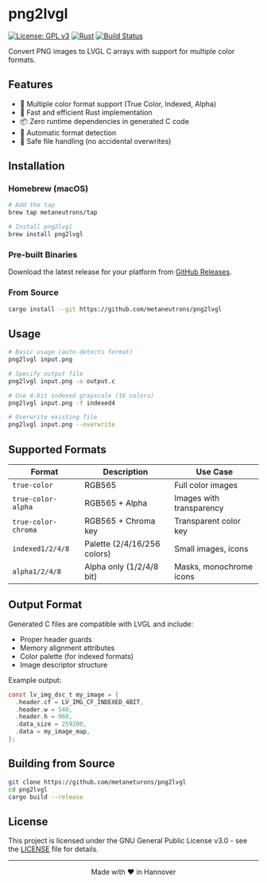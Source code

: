 # png2lvgl

[![License: GPL v3](https://img.shields.io/badge/License-GPLv3-blue.svg)](https://www.gnu.org/licenses/gpl-3.0)
[![Rust](https://img.shields.io/badge/rust-1.90%2B-orange.svg)](https://www.rust-lang.org/)
[![Build Status](https://github.com/metaneutrons/png2lvgl/workflows/CI/badge.svg)](https://github.com/metaneutrons/png2lvgl/actions)

Convert PNG images to LVGL C arrays with support for multiple color formats.

## Features

- 🎨 Multiple color format support (True Color, Indexed, Alpha)
- 🚀 Fast and efficient Rust implementation
- 📦 Zero runtime dependencies in generated C code
- 🔧 Automatic format detection
- 💾 Safe file handling (no accidental overwrites)

## Installation

### Homebrew (macOS)

```bash
# Add the tap
brew tap metaneutrons/tap

# Install png2lvgl
brew install png2lvgl
```

### Pre-built Binaries

Download the latest release for your platform from [GitHub Releases](https://github.com/metaneutrons/png2lvgl/releases).

### From Source

```bash
cargo install --git https://github.com/metaneutrons/png2lvgl
```

## Usage

```bash
# Basic usage (auto-detects format)
png2lvgl input.png

# Specify output file
png2lvgl input.png -o output.c

# Use 4-bit indexed grayscale (16 colors)
png2lvgl input.png -f indexed4

# Overwrite existing file
png2lvgl input.png --overwrite
```

## Supported Formats

| Format | Description | Use Case |
|--------|-------------|----------|
| `true-color` | RGB565 | Full color images |
| `true-color-alpha` | RGB565 + Alpha | Images with transparency |
| `true-color-chroma` | RGB565 + Chroma key | Transparent color key |
| `indexed1/2/4/8` | Palette (2/4/16/256 colors) | Small images, icons |
| `alpha1/2/4/8` | Alpha only (1/2/4/8 bit) | Masks, monochrome icons |

## Output Format

Generated C files are compatible with LVGL and include:

- Proper header guards
- Memory alignment attributes
- Color palette (for indexed formats)
- Image descriptor structure

Example output:
```c
const lv_img_dsc_t my_image = {
  .header.cf = LV_IMG_CF_INDEXED_4BIT,
  .header.w = 540,
  .header.h = 960,
  .data_size = 259200,
  .data = my_image_map,
};
```

## Building from Source

```bash
git clone https://github.com/metaneturons/png2lvgl
cd png2lvgl
cargo build --release
```

## License

This project is licensed under the GNU General Public License v3.0 - see the [LICENSE](LICENSE) file for details.

---

<p align="center">Made with ❤️ in Hannover</p>
